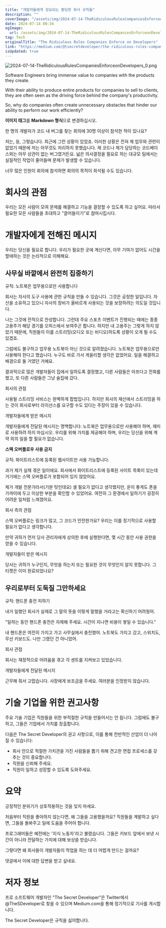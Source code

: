 ```yaml
---
title: "개발자들에게 강요되는 황당한 회사 규칙들"
description: ""
coverImage: "/assets/img/2024-07-14-TheRidiculousRulesCompaniesEnforceonDevelopers_0.png"
date: 2024-07-14 00:34
ogImage: 
  url: /assets/img/2024-07-14-TheRidiculousRulesCompaniesEnforceonDevelopers_0.png
tag: Tech
originalTitle: "The Ridiculous Rules Companies Enforce on Developers"
link: "https://medium.com/@tsecretdeveloper/the-ridiculous-rules-companies-enforce-on-developers-b7983597e13b"
isUpdated: true
---
```





![2024-07-14-TheRidiculousRulesCompaniesEnforceonDevelopers_0.png](/assets/img/2024-07-14-TheRidiculousRulesCompaniesEnforceonDevelopers_0.png)

Software Engineers bring immense value to companies with the products they create.

With their ability to produce entire products for companies to sell to clients, they are often seen as the driving force behind the company's productivity.

So, why do companies often create unnecessary obstacles that hinder our ability to perform our work efficiently?

<div class="content-ad"></div>

**이미지 태그**를 **Markdown 형식**으로 변경하십시오.


<div class="content-ad"></div>

한 명의 개발자가 코드 내 버그를 찾는 회의에 30명 이상이 참석한 적이 있나요? 

저는, 응, 그렇습니다. 최근에 그런 상황이 있었죠. 이러한 상황은 전혀 제 업무와 관련이 없었기 때문에 저는 아무것도 처리하지 못했습니다. 제 코드나 제가 담당하는 코드베이스와는 아무 상관이 없는 버그였거든요. 넓은 의사결정을 필요로 하는 대규모 팀에서는 실질적인 작업이 줄어들며 문제가 발생할 수 있습니다.

너무 많은 인원이 회의에 참석하면 회의의 목적이 희석될 수도 있습니다.

<div class="content-ad"></div>

# 회사의 관점

우리는 모든 사람이 모여 문제를 해결하고 기능을 결정할 수 있도록 하고 싶어요. 따라서 필요한 모든 사람들을 초대하고 "끌어들이기"로 참여시킵시다.

# 개발자에게 전해진 메시지

우리는 당신을 필요로 합니다. 우리가 필요한 곳에 계신다면, 아무 기여가 없어도 시간을 할애하는 것은 논리적으로 이해해요.

<div class="content-ad"></div>

## 사무실 바깥에서 완전히 집중하기

규칙: 노트북은 업무용으로만 사용합니다

회사는 자사의 도구 사용에 관한 규칙을 만들 수 있습니다. 그것은 공정한 일입니다. 자산을 소유하고 있으니 자사의 장비가 올바르게 사용되는 것을 보장하려는 의도일 것입니다.

나는 그것에 전적으로 찬성합니다. 그런데 주요 스포츠 이벤트가 진행되는 때에는 종종 고용주가 해당 경기를 오피스에서 보여주곤 합니다. 하지만 내 고용주는 그렇게 하지 않았기 때문에, 직원들이 이를 스트리밍(오디오 또는 비디오)하도록 상황이 오게 될 수도 있겠죠.

<div class="content-ad"></div>

그럼에도 불구하고 업무용 노트북이 아닌 것으로 알려졌습니다. 노트북은 업무용으로만 사용해야 한다고 했습니다. 누구도 바로 가서 게을리할 생각은 없었어요. 일을 해결하고 배경으로 둘 거였던 거예요.

결과적으로 많은 개발자들이 집에서 일하도록 결정했고, 다른 사람들은 아프다고 전화를 했고, 또 다른 사람들은 그냥 술집에 갔다.

회사의 관점

사용될 스트리밍 서비스는 완벽하게 합법입니다. 하지만 회사의 재산에서 스트리밍을 하는 것이 회사로부터 라이선스를 요구할 수도 있다는 주장이 있을 수 있습니다.

<div class="content-ad"></div>

개발자들에게 받은 메시지

개발자들에게 전달된 메시지는 명백합니다: 노트북은 업무용으로만 사용해야 하며, 재미로 사용하려 하지 마십시오. 우리를 위해 가치를 제공해야 하며, 우리는 당신을 위해 계약 외의 일을 할 필요가 없습니다.

**스택 오버플로우 사용 금지**

규칙: 화이트리스트에 등록된 웹사이트만 사용 가능합니다.

<div class="content-ad"></div>

과거 제가 실제 겪은 일이에요. 회사에서 화이트리스트에 등록된 사이트 목록이 있는데 거기에는 스택 오버플로가 포함되어 있지 않았어요.

제가 개발 전문가라서(기분 탓인데요) 셀 필요가 없다고 생각했지만, 운이 좋게도 폰을 가까이에 두고 이상한 부분을 확인할 수 있었어요. 여전히 그 환경에서 일하기가 굉장히 어려운 일처럼 느껴졌어요.

회사 측의 관점

스택 오버플로는 링크가 많고, 그 코드가 안전한가요? 우리는 이를 정기적으로 사용할 필요가 없다고 생각합니다.

<div class="content-ad"></div>

만약 귀하가 먼저 당사 관리자에게 상의한 후에 실행한다면, 몇 시간 동안 사용 권한을 얻을 수 있습니다.

개발자들이 받은 메시지

당사는 귀하가 누구인지, 무엇을 하는지 또는 필요한 것이 무엇인지 알지 못합니다. 그 티켓은 이미 완료되었나요?

## 우리로부터 도둑질 그만하세요

<div class="content-ad"></div>

규칙: 핸드폰 충전 피하기

내가 일했던 회사가 실제로 그 말의 뜻을 이렇게 말했을 거라고는 확신하기 어려웠어.

"일하는 동안 핸드폰 충전은 자제해 주세요. 시간이 지나면 비용이 쌓일 수 있습니다."

내 핸드폰은 여전히 가지고 가고 사무실에서 충전했어. 노트북도 가지고 갔고, 스위치도, 무선 키보드도. 나만 그랬던 건 아니었어.

<div class="content-ad"></div>

회사 관점

회사는 재정적으로 어려움을 겪고 각 센트를 지켜보고 있었습니다.

개발자들에게 전달된 메시지

근무해 줘서 고맙습니다. 사장에게 보조금을 주세요. 여러분을 인정받지 않습니다.

<div class="content-ad"></div>

# 기술 기업을 위한 권고사항

주요 기술 기업은 직원들을 위한 부적절한 규칙을 만들어서는 안 됩니다. 그럼에도 불구하고, 그들은 기업에서 가치를 창출합니다.

다음은 The Secret Developer의 권고 사항으로, 이를 통해 전반적인 산업이 더 나아질 수 있습니다:

- 회사 안으로 적절한 가치관을 가진 사람들을 뽑기 위해 견고한 면접 프로세스를 갖추는 것이 중요합니다.
- 직원을 신뢰해 주세요.
- 직원이 일하고 성장할 수 있도록 도와주세요.

<div class="content-ad"></div>

# 요약

긍정적인 분위기가 상호작용하는 것을 잊지 마세요.

처음부터 직원을 좋아하지 않는다면, 왜 그들을 고용했을까요? 직원들을 계발하고 싶다면, 그들을 돌봐주고 일에 도움을 주어야 합니다.

<div class="content-ad"></div>

프로그래머들은 예전에는 '지식 노동자'라고 불렸습니다. 그들은 키보드 앞에서 보낸 시간이 아니라 전달하는 가치에 대해 보상을 받습니다.

그렇다면 왜 회사들이 개발자들이 작업을 하는 데 더 어렵게 만드는 걸까요?

댓글에서 이에 대한 답변을 받고 싶네요.

# 저자 정보

<div class="content-ad"></div>

프로 소프트웨어 개발자인 "The Secret Developer"은 Twitter에서 @TheSDeveloper로 찾을 수 있으며 Medium.com을 통해 정기적으로 기사를 게시합니다.

The Secret Developer은 규칙을 싫어합니다.